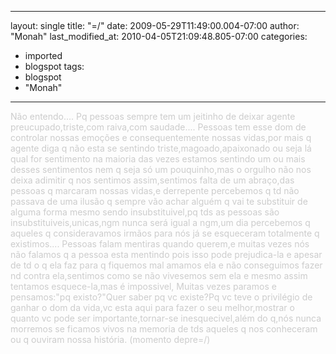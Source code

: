 
---
layout: single
title: "=/"
date: 2009-05-29T11:49:00.004-07:00
author: "Monah"
last_modified_at: 2010-04-05T21:09:48.805-07:00
categories:
  - imported
  - blogspot
tags:
  - blogspot
  - "Monah"
---

<span style="color:#cccccc;">Não entendo....
<span style="color:#cccccc;">Pq pessoas sempre tem um jeitinho de deixar agente preucupado,triste,com raiva,com saudade....
<span style="color:#cccccc;">Pessoas tem esse dom de controlar nossas emoções e consequentemente nossas vidas,por mais q agente diga q não esta se sentindo triste,magoado,apaixonado ou seja lá qual for sentimento na maioria das vezes estamos sentindo um ou mais desses sentimentos nem q seja só um pouquinho,mas o orgulho não nos deixa adimitir q nos sentimos assim,sentimos falta de um abraço,das pessoas q marcaram nossas vidas,e derrepente percebemos q td não passava de uma ilusão q sempre vão achar alguém q vai te substituir de alguma forma mesmo sendo insubstituivel,pq tds as pessoas são insubstituiveis,unicas,ngm nunca será igual a ngm,um dia percebemos q aqueles q consideravamos irmãos para nós já se esqueceram totalmente q existimos....
<span style="color:#cccccc;">Pessoas falam mentiras quando querem,e muitas vezes nós não falamos q a pessoa esta mentindo pois isso pode prejudica-la e apesar de td o q ela faz para q fiquemos mal amamos ela e não conseguimos fazer nd contra ela,sentimos como se não vivesemos sem ela e mesmo assim tentamos esquece-la,mas é impossivel,
<span style="color:#cccccc;">Muitas vezes paramos e pensamos:"pq existo?"Quer saber pq vc existe?Pq vc teve o privilégio de ganhar o dom da vida,vc esta aqui para fazer o seu melhor,mostrar o quanto vc pode ser importante,tornar-se inesquecivel,além do q,nós nunca morremos se ficamos vivos na memoria de tds aqueles q nos conheceram ou q ouviram nossa história.
<span style="color:#cccccc;">
<span style="color:#cccccc;">(momento depre=/)